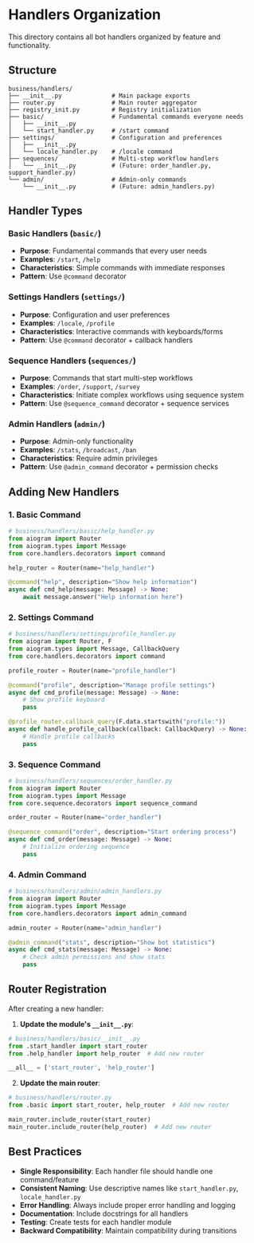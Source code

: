 # Handlers Organization

This directory contains all bot handlers organized by feature and functionality.

## Structure

```
business/handlers/
├── __init__.py              # Main package exports
├── router.py                # Main router aggregator
├── registry_init.py         # Registry initialization
├── basic/                   # Fundamental commands everyone needs
│   ├── __init__.py
│   └── start_handler.py     # /start command
├── settings/                # Configuration and preferences
│   ├── __init__.py
│   └── locale_handler.py    # /locale command
├── sequences/               # Multi-step workflow handlers
│   └── __init__.py          # (Future: order_handler.py, support_handler.py)
└── admin/                   # Admin-only commands
    └── __init__.py          # (Future: admin_handlers.py)
```

## Handler Types

### Basic Handlers (`basic/`)
- **Purpose**: Fundamental commands that every user needs
- **Examples**: `/start`, `/help`
- **Characteristics**: Simple commands with immediate responses
- **Pattern**: Use `@command` decorator

### Settings Handlers (`settings/`)
- **Purpose**: Configuration and user preferences
- **Examples**: `/locale`, `/profile`
- **Characteristics**: Interactive commands with keyboards/forms
- **Pattern**: Use `@command` decorator + callback handlers

### Sequence Handlers (`sequences/`)
- **Purpose**: Commands that start multi-step workflows
- **Examples**: `/order`, `/support`, `/survey`
- **Characteristics**: Initiate complex workflows using sequence system
- **Pattern**: Use `@sequence_command` decorator + sequence services

### Admin Handlers (`admin/`)
- **Purpose**: Admin-only functionality
- **Examples**: `/stats`, `/broadcast`, `/ban`
- **Characteristics**: Require admin privileges
- **Pattern**: Use `@admin_command` decorator + permission checks

## Adding New Handlers

### 1. Basic Command
```python
# business/handlers/basic/help_handler.py
from aiogram import Router
from aiogram.types import Message
from core.handlers.decorators import command

help_router = Router(name="help_handler")

@command("help", description="Show help information")
async def cmd_help(message: Message) -> None:
    await message.answer("Help information here")
```

### 2. Settings Command
```python
# business/handlers/settings/profile_handler.py
from aiogram import Router, F
from aiogram.types import Message, CallbackQuery
from core.handlers.decorators import command

profile_router = Router(name="profile_handler")

@command("profile", description="Manage profile settings")
async def cmd_profile(message: Message) -> None:
    # Show profile keyboard
    pass

@profile_router.callback_query(F.data.startswith("profile:"))
async def handle_profile_callback(callback: CallbackQuery) -> None:
    # Handle profile callbacks
    pass
```

### 3. Sequence Command
```python
# business/handlers/sequences/order_handler.py
from aiogram import Router
from aiogram.types import Message
from core.sequence.decorators import sequence_command

order_router = Router(name="order_handler")

@sequence_command("order", description="Start ordering process")
async def cmd_order(message: Message) -> None:
    # Initialize ordering sequence
    pass
```

### 4. Admin Command
```python
# business/handlers/admin/admin_handlers.py
from aiogram import Router
from aiogram.types import Message
from core.handlers.decorators import admin_command

admin_router = Router(name="admin_handler")

@admin_command("stats", description="Show bot statistics")
async def cmd_stats(message: Message) -> None:
    # Check admin permissions and show stats
    pass
```

## Router Registration

After creating a new handler:

1. **Update the module's `__init__.py`**:
```python
# business/handlers/basic/__init__.py
from .start_handler import start_router
from .help_handler import help_router  # Add new router

__all__ = ['start_router', 'help_router']
```

2. **Update the main router**:
```python
# business/handlers/router.py
from .basic import start_router, help_router  # Add new router

main_router.include_router(start_router)
main_router.include_router(help_router)  # Add new router
```

## Best Practices

- **Single Responsibility**: Each handler file should handle one command/feature
- **Consistent Naming**: Use descriptive names like `start_handler.py`, `locale_handler.py`
- **Error Handling**: Always include proper error handling and logging
- **Documentation**: Include docstrings for all handlers
- **Testing**: Create tests for each handler module
- **Backward Compatibility**: Maintain compatibility during transitions 